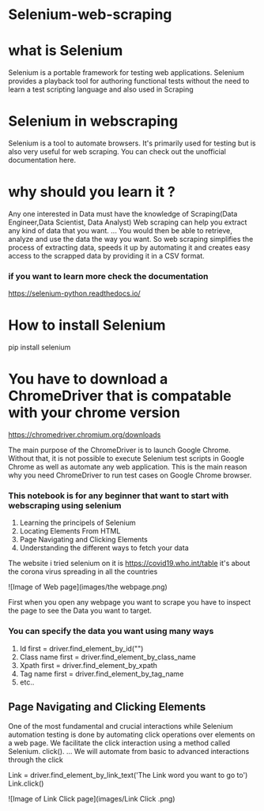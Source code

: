 # Selenium-web-scraping
# what is Selenium
Selenium is a portable framework for testing web applications. Selenium provides a playback tool for authoring functional tests without the need to learn a test scripting language and also used in Scraping
# Selenium in webscraping
Selenium is a tool to automate browsers. It's primarily used for testing but is also very useful for web scraping. You can check out the unofficial documentation here.

# why should you learn it ?
Any one interested in Data must have the knowledge of Scraping(Data Engineer,Data Scientist, Data Analyst)
Web scraping can help you extract any kind of data that you want. ... You would then be able to retrieve, analyze and use the data the way you want. So web scraping simplifies the process of extracting data, speeds it up by automating it and creates easy access to the scrapped data by providing it in a CSV format.

### if you want to learn more check the documentation
https://selenium-python.readthedocs.io/

# How to install Selenium 
pip install selenium

# You have to download a ChromeDriver that is compatable with your chrome version
https://chromedriver.chromium.org/downloads

The main purpose of the ChromeDriver is to launch Google Chrome. Without that, it is not possible to execute Selenium test scripts in Google Chrome as well as automate any web application. This is the main reason why you need ChromeDriver to run test cases on Google Chrome browser.

### This notebook is for any beginner that want to start with webscraping using selenium
1. Learning the principels of Selenium
2. Locating Elements From HTML
3. Page Navigating and Clicking Elements
4. Understanding the different ways to fetch your data

The website i tried selenium on it is https://covid19.who.int/table it's about the corona virus spreading in all the countries

![Image of Web page](images/the webpage.png)

First when you open any webpage you want to scrape you have to inspect the page to see the Data you want to target.

### You can specify the data you want using many ways
1. Id 
first = driver.find_element_by_id("")
2. Class name
first = driver.find_element_by_class_name
3. Xpath
first = driver.find_element_by_xpath
4. Tag name
first = driver.find_element_by_tag_name
5. etc..

## Page Navigating and Clicking Elements
One of the most fundamental and crucial interactions while Selenium automation testing is done by automating click operations over elements on a web page. We facilitate the click interaction using a method called Selenium. click(). ... We will automate from basic to advanced interactions through the click

Link = driver.find_element_by_link_text('The Link word you want to go to')
Link.click()

![Image of Link Click page](images/Link Click .png)


